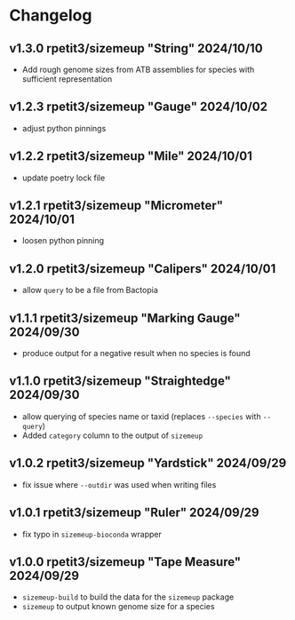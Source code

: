 
# Changelog

## v1.3.0 rpetit3/sizemeup "String" 2024/10/10

- Add rough genome sizes from ATB assemblies for species with sufficient representation

## v1.2.3 rpetit3/sizemeup "Gauge" 2024/10/02

- adjust python pinnings

## v1.2.2 rpetit3/sizemeup "Mile" 2024/10/01

- update poetry lock file

## v1.2.1 rpetit3/sizemeup "Micrometer" 2024/10/01

- loosen python pinning

## v1.2.0 rpetit3/sizemeup "Calipers" 2024/10/01

- allow `query` to be a file from Bactopia

## v1.1.1 rpetit3/sizemeup "Marking Gauge" 2024/09/30

- produce output for a negative result when no species is found

## v1.1.0 rpetit3/sizemeup "Straightedge" 2024/09/30

- allow querying of species name or taxid (replaces `--species` with `--query`)
- Added `category` column to the output of `sizemeup`

## v1.0.2 rpetit3/sizemeup "Yardstick" 2024/09/29

- fix issue where `--outdir` was used when writing files

## v1.0.1 rpetit3/sizemeup "Ruler" 2024/09/29

- fix typo in `sizemeup-bioconda` wrapper

## v1.0.0 rpetit3/sizemeup "Tape Measure" 2024/09/29

- `sizemeup-build` to build the data for the `sizemeup` package
- `sizemeup` to output known genome size for a species
